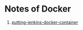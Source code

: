 # Notes of Docker

1. [putting-jenkins-docker-container](https://engineering.riotgames.com/news/putting-jenkins-docker-container)
